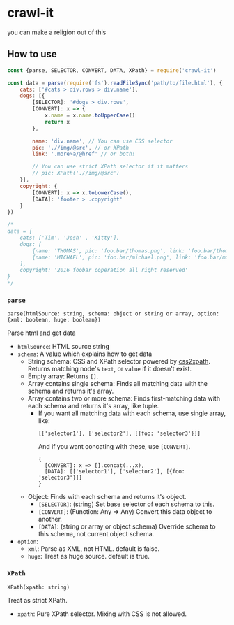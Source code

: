 # crawl-it
you can make a religion out of this

## How to use
```javascript
const {parse, SELECTOR, CONVERT, DATA, XPath} = require('crawl-it')

const data = parse(require('fs').readFileSync('path/to/file.html'), {
    cats: ['#cats > div.rows > div.name'],
    dogs: [{
        [SELECTOR]: '#dogs > div.rows',
        [CONVERT]: x => {
            x.name = x.name.toUpperCase()
            return x
        },

        name: 'div.name', // You can use CSS selector
        pic: './/img/@src', // or XPath
        link: '.more>a/@href' // or both!

        // You can use strict XPath selector if it matters
        // pic: XPath('.//img/@src')
    }],
    copyright: {
        [CONVERT]: x => x.toLowerCase(),
        [DATA]: 'footer > .copyright'
    }
})

/*
data = {
    cats: ['Tim', 'Josh' , 'Kitty'],
    dogs: [
        {name: 'THOMAS', pic: 'foo.bar/thomas.png', link: 'foo.bar/thomas'},
        {name: 'MICHAEL', pic: 'foo.bar/michael.png', link: 'foo.bar/michael'}
    ],
    copyright: '2016 foobar coperation all right reserved'
}
*/
```

### `parse`
```
parse(htmlSource: string, schema: object or string or array, option: {xml: boolean, huge: boolean})
```
Parse html and get data

- `htmlSource`: HTML source string
- `schema`: A value which explains how to get data
  - String schema: CSS and XPath selector powered by [css2xpath](https://github.com/css2xpath/css2xpath).
                   Returns matching node's `text`, or `value` if it doesn't exist.
  - Empty array: Returns `[]`.
  - Array contains single schema: Finds all matching data with the schema and returns it's array.
  - Array contains two or more schema: Finds first-matching data with each schema and returns it's array, like tuple.
    - If you want all matching data with each schema, use single array, like:
        ```
        [['selector1'], ['selector2'], [{foo: 'selector3'}]]
        ```
      And if you want concating with these, use `[CONVERT]`.
        ```
        {
          [CONVERT]: x => [].concat(...x),
          [DATA]: [['selector1'], ['selector2'], [{foo: 'selector3'}]]
        }
        ```
  - Object: Finds with each schema and returns it's object.
    - `[SELECTOR]`: (string) Set base selector of each schema to this.
    - `[CONVERT]`: (Function: Any => Any) Convert this data object to another.
    - `[DATA]`: (string or array or object schema) Override schema to this schema, not current object schema.
- `option`:
  - `xml`: Parse as XML, not HTML. default is false.
  - `huge`: Treat as huge source. default is true.

### `XPath`
```
XPath(xpath: string)
```
Treat as strict XPath.

- `xpath`: Pure XPath selector. Mixing with CSS is not allowed.
